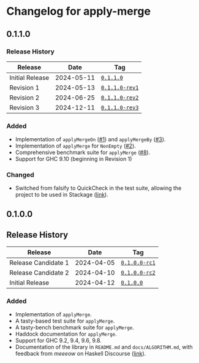 <!--
SPDX-FileCopyrightText: Copyright Preetham Gujjula
SPDX-License-Identifier: BSD-3-Clause
-->

# Changelog for apply-merge

## 0.1.1.0

### Release History

| Release         | Date       | Tag              |
| --------------- | ---------- | ---------------- |
| Initial Release | 2024-05-11 | [`0.1.1.0`]      |
| Revision 1      | 2024-05-13 | [`0.1.1.0-rev1`] |
| Revision 2      | 2024-06-25 | [`0.1.1.0-rev2`] |
| Revision 3      | 2024-12-11 | [`0.1.1.0-rev3`] |

### Added
* Implementation of `applyMergeOn`
  ([#1](https://github.com/pgujjula/apply-merge/issues/1)) and `applyMergeBy`
  ([#3](https://github.com/pgujjula/apply-merge/issues/3)).
* Implementation of `applyMerge` for `NonEmpty`
  ([#2](https://github.com/pgujjula/apply-merge/issues/2)).
* Comprehensive benchmark suite for `applyMerge`
  ([#8](https://github.com/pgujjula/apply-merge/issues/8)).
* Support for GHC 9.10 (beginning in Revision 1)

### Changed
* Switched from falsify to QuickCheck in the test suite, allowing the
  project to be used in Stackage
  ([link](https://github.com/well-typed/falsify/issues/71)).

## 0.1.0.0

## Release History

| Release             | Date       | Tag              |
| ------------------- | ---------- | ---------------- |
| Release Candidate 1 | 2024-04-05 | [`0.1.0.0-rc1`]  |
| Release Candidate 2 | 2024-04-10 | [`0.1.0.0-rc2`]  |
| Initial Release     | 2024-04-12 | [`0.1.0.0`]      |

### Added
* Implementation of `applyMerge`.
* A tasty-based test suite for `applyMerge`.
* A tasty-bench benchmark suite for `applyMerge`.
* Haddock documentation for `applyMerge`.
* Support for GHC 9.2, 9.4, 9.6, 9.8.
* Documentation of the library in `README.md` and `docs/ALGORITHM.md`, with
  feedback from _meeeow_ on Haskell Discourse
  ([link](https://discourse.haskell.org/t/apply-merge-lift-a-binary-increasing-function-onto-ordered-lists-and-produce-ordered-output/9269/4)).

[`0.1.1.0-rev3`]: https://github.com/pgujjula/apply-merge/releases/tag/0.1.1.0-rev3
[`0.1.1.0-rev2`]: https://github.com/pgujjula/apply-merge/releases/tag/0.1.1.0-rev2
[`0.1.1.0-rev1`]: https://github.com/pgujjula/apply-merge/releases/tag/0.1.1.0-rev1
[`0.1.1.0`]: https://github.com/pgujjula/apply-merge/releases/tag/0.1.1.0
[`0.1.0.0`]: https://github.com/pgujjula/apply-merge/releases/tag/0.1.0.0
[`0.1.0.0-rc2`]: https://github.com/pgujjula/apply-merge/releases/tag/0.1.0.0-rc2
[`0.1.0.0-rc1`]: https://github.com/pgujjula/apply-merge/releases/tag/0.1.0.0-rc1
